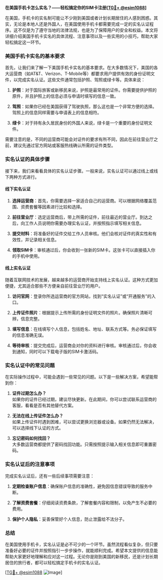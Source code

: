 **在美国手机卡怎么实名？——轻松搞定你的SIM卡注册[[TG💪+ @esim1088](https://t.me/s/esim1088)]**

在美国，手机卡的实名制可能让不少刚到美国或者计划长期居住的人感到困惑。其实，无论是本地人还是外国人，在美国使用手机卡都需要完成一定的实名认证程序。这不仅是为了遵守当地的法律法规，也是为了保障用户的安全和权益。本文将详细介绍美国手机卡实名的具体流程、注意事项以及一些实用的小技巧，帮助大家轻松搞定这一环节。

### 美国手机卡实名的基本要求

首先，让我们来了解一下美国手机卡实名的基本要求。在大多数情况下，美国的各大运营商（如AT&T、Verizon、T-Mobile等）都要求用户提供有效的身份证明文件，以完成实名认证。这些文件通常包括护照、驾照或绿卡等。具体来说：

1. **护照**：对于国际旅客或新移民来说，护照是最常用的证件。你需要提供护照的原件，并且护照上的信息必须与申请时填写的信息一致。
   
2. **驾照**：如果你已经在美国获得了驾驶执照，那么这也是一个非常方便的选择。驾照上的信息同样需要与申请表上的信息相符。

3. **绿卡**：对于持有永久居民身份的外国人来说，绿卡是一个重要的身份证明文件。

需要注意的是，不同的运营商可能会对证件的要求有所不同，因此在前往营业厅之前，建议先通过官方网站或客服热线确认所需的证件类型。

### 实名认证的具体步骤

接下来，我们来看看具体的实名认证步骤。一般来说，实名认证可以通过线上或线下两种方式进行。

#### 线下实名认证

1. **选择运营商**：首先，你需要选择一家适合自己的运营商。可以根据网络覆盖范围、资费套餐等因素进行比较和选择。
   
2. **前往营业厅**：选定运营商后，带上所需的证件，前往最近的营业厅。到达之后，向工作人员说明你需要办理实名认证，并按照指示填写相关信息。

3. **提交材料**：将准备好的证件交给工作人员审核。他们会核对证件的真实性和有效性，并记录相关信息。

4. **领取SIM卡**：审核通过后，你会收到一张新的SIM卡。这张卡可以直接插入你的手机中使用。

#### 线上实名认证

随着互联网技术的发展，越来越多的运营商开始支持线上实名认证。这种方式更加便捷，尤其适合那些不方便亲自前往营业厅的用户。

1. **访问官网**：登录你所选运营商的官方网站，找到“实名认证”或“开通服务”的入口。

2. **上传证件照片**：根据提示上传所需的身份证明文件的照片。确保照片清晰可辨，信息完整。

3. **填写信息**：在线填写个人信息，包括姓名、地址、联系方式等。务必保证填写的信息准确无误。

4. **等待审核**：提交完成后，运营商会对你的资料进行审核。审核通过后，你会收到通知，同时可以下载电子版的SIM卡激活码。

### 实名认证中的常见问题

在实际操作过程中，可能会遇到一些常见的问题。以下是一些解决方案，希望能帮到你：

1. **证件过期怎么办？**  
   如果你的证件已经过期，建议尽快更新。在此期间，你可以尝试联系运营商的客服，看看是否有其他替代方案。

2. **无法在线上传证件怎么办？**  
   如果上传证件时遇到困难，可以尝试更换浏览器或设备。如果仍然无法解决，可以选择线下认证的方式。

3. **忘记密码如何找回？**  
   大多数运营商都提供了密码找回功能。只需按照提示输入相关信息即可重置密码。

### 实名认证后的注意事项

完成实名认证后，还有一些后续事项需要注意：

1. **定期检查账户信息**：确保账户信息的准确性，避免因信息错误导致的服务中断。

2. **了解资费套餐**：仔细阅读资费条款，了解套餐内容和限制，以免产生不必要的费用。

3. **保护个人隐私**：妥善保管好个人信息，防止泄露给不法分子。

### 总结

在美国使用手机卡，实名认证是必不可少的一个环节。虽然流程看似复杂，但只要准备好必要的证件并按照指引一步步操作，就能顺利完成。希望本文提供的信息能帮助大家更好地理解和应对这一过程。无论你是刚到美国的新移民，还是计划长期居住的旅行者，都可以轻松搞定手机卡的实名认证。

[[TG💪+ @esim1088](https://t.me/s/esim1088) ![Image](https://i.postimg.cc/4NQfJmqS/Snipaste-2025-05-13-00-14-12.png)]
